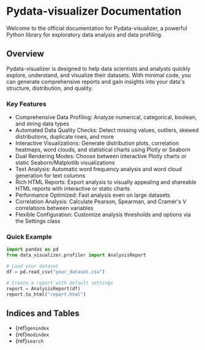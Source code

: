 # Pydata-visualizer Documentation

Welcome to the official documentation for Pydata-visualizer, a powerful Python library for exploratory data analysis and data profiling.

## Overview

Pydata-visualizer is designed to help data scientists and analysts quickly explore, understand, and visualize their datasets. With minimal code, you can generate comprehensive reports and gain insights into your data's structure, distribution, and quality.

### Key Features

- Comprehensive Data Profiling: Analyze numerical, categorical, boolean, and string data types
- Automated Data Quality Checks: Detect missing values, outliers, skewed distributions, duplicate rows, and more
- Interactive Visualizations: Generate distribution plots, correlation heatmaps, word clouds, and statistical charts using Plotly or Seaborn
- Dual Rendering Modes: Choose between interactive Plotly charts or static Seaborn/Matplotlib visualizations
- Text Analysis: Automatic word frequency analysis and word cloud generation for text columns
- Rich HTML Reports: Export analysis to visually appealing and shareable HTML reports with interactive or static charts
- Performance Optimized: Fast analysis even on large datasets
- Correlation Analysis: Calculate Pearson, Spearman, and Cramér's V correlations between variables
- Flexible Configuration: Customize analysis thresholds and options via the Settings class

### Quick Example

```python
import pandas as pd
from data_visualizer.profiler import AnalysisReport

# Load your dataset
df = pd.read_csv("your_dataset.csv")

# Create a report with default settings
report = AnalysisReport(df)
report.to_html("report.html")
```

## Indices and Tables

* {ref}`genindex`
* {ref}`modindex`
* {ref}`search`
